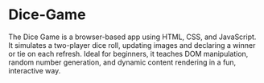 # Dice-Game
The Dice Game is a browser-based app using HTML, CSS, and JavaScript. It simulates a two-player dice roll, updating images and declaring a winner or tie on each refresh. Ideal for beginners, it teaches DOM manipulation, random number generation, and dynamic content rendering in a fun, interactive way.
